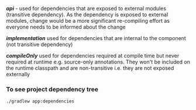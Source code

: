 **_api_** - used for dependencies that are exposed to external modules (transitive dependency). As the dependency is exposed to external modules, change would be a more significant re-compiling effort as everyone needs to be informed about the change

**_implementation_** used for dependencies that are internal to the component (not transitive dependency)

**_compileOnly_** used for dependencies required at compile time but never required at runtime e.g. source-only annotations. They won't be included on the runtime classpath and are non-transitive i.e. they are not exposed externally

### To see project dependency tree
`./gradlew app:dependencies` 
